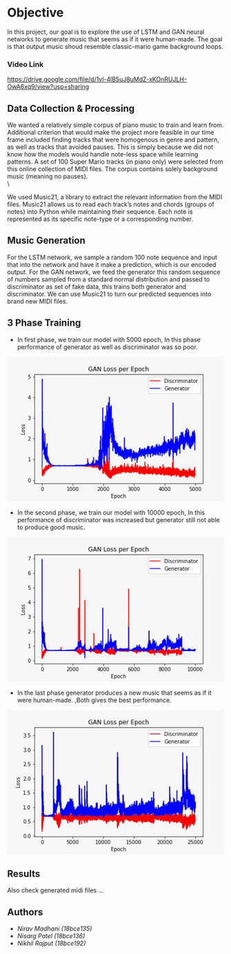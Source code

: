 # Objective
 In this project, our goal is to explore the use of LSTM and GAN neural networks to generate music that seems as if it were human-made.  The goal is that output music shoud resemble classic-mario game background loops. 
 
### Video Link
https://drive.google.com/file/d/1vl-4lB5uJ8uMdZ-xKOnRUJLH-OwA6xq9/view?usp=sharing

## Data Collection & Processing

  We wanted a relatively simple corpus of piano music to train and learn from. Additional criterion that would make the project more feasible in our time frame included finding tracks that were homogenous in genre and pattern, as well as tracks that avoided pauses. This is simply because we did not know how the models would handle note-less space while learning patterns. A set of 100 Super Mario tracks (in piano only) were selected from this online collection of MIDI files. The corpus contains solely background music (meaning no pauses).\
\


We used Music21, a library to extract the relevant information from the MIDI files. Music21 allows us to read each track’s notes and chords (groups of notes) into Python while maintaining their sequence. Each note is represented as its specific note-type or a corresponding number.


## Music Generation

For the LSTM network, we sample a random 100 note sequence and input that into the network and have it make a prediction, which is our encoded output. For the GAN network, we feed the generator this random sequence of numbers sampled from a standard normal distribution and passed to discriminator as set of fake data, this trains both generator and discriminator. We can use Music21 to turn our predicted sequences into brand new MIDI files.




## 3 Phase Training

* In first phase, we train our model with 5000 epoch, In this phase performance of generator as well as discriminator was so poor.


<p align="center">
    <img src="5K.jpeg" width="640"\>
</p>


* In the second phase, we train our model with 10000 epoch, In this performance of discriminator was increased but generator still not able to produce good music.

<p align="center">
    <img src="10K.jpeg" width="640"\>
</p>


* In the last phase generator produces a new music that seems as if it were human-made.
 ,Both gives the best performance.


 <p align="center">
     <img src="25K.jpeg" width="640"\>
 </p>

## Results

Also check  generated midi files ...





## Authors

* *Nirav Madhani (18bce135)*
* *Nisarg Patel (18bce136)*
* *Nikhil Rajput (18bce192)*

